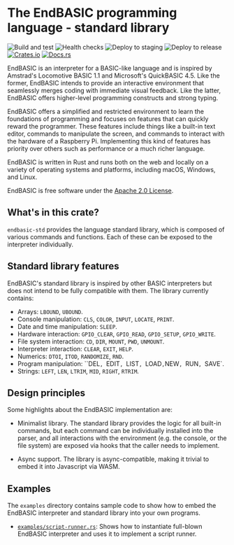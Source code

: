 # The EndBASIC programming language - standard library

![Build and test](https://github.com/endbasic/endbasic/workflows/Build%20and%20test/badge.svg)
![Health checks](https://github.com/endbasic/endbasic/workflows/Health%20checks/badge.svg)
![Deploy to staging](https://github.com/endbasic/endbasic/workflows/Deploy%20to%20staging/badge.svg)
![Deploy to release](https://github.com/endbasic/endbasic/workflows/Deploy%20to%20release/badge.svg)
[![Crates.io](https://img.shields.io/crates/v/endbasic-std.svg)](https://crates.io/crates/endbasic-std/)
[![Docs.rs](https://docs.rs/endbasic-std/badge.svg)](https://docs.rs/endbasic-std/)

EndBASIC is an interpreter for a BASIC-like language and is inspired by
Amstrad's Locomotive BASIC 1.1 and Microsoft's QuickBASIC 4.5.  Like the former,
EndBASIC intends to provide an interactive environment that seamlessly merges
coding with immediate visual feedback.  Like the latter, EndBASIC offers
higher-level programming constructs and strong typing.

EndBASIC offers a simplified and restricted environment to learn the foundations
of programming and focuses on features that can quickly reward the programmer.
These features include things like a built-in text editor, commands to
manipulate the screen, and commands to interact with the hardware of a Raspberry
Pi.  Implementing this kind of features has priority over others such as
performance or a much richer language.

EndBASIC is written in Rust and runs both on the web and locally on a variety of
operating systems and platforms, including macOS, Windows, and Linux.

EndBASIC is free software under the [Apache 2.0 License](LICENSE).

## What's in this crate?

`endbasic-std` provides the language standard library, which is composed of
various commands and functions.  Each of these can be exposed to the
interpreter individually.

## Standard library features

EndBASIC's standard library is inspired by other BASIC interpreters but does
not intend to be fully compatible with them.  The library currently contains:

*   Arrays: `LBOUND`, `UBOUND`.
*   Console manipulation: `CLS`, `COLOR`, `INPUT`, `LOCATE`, `PRINT`.
*   Date and time manipulation: `SLEEP`.
*   Hardware interaction: `GPIO_CLEAR`, `GPIO_READ`, `GPIO_SETUP`, `GPIO_WRITE`.
*   File system interaction: `CD`, `DIR`, `MOUNT`, `PWD`, `UNMOUNT`.
*   Interpreter interaction: `CLEAR`, `EXIT`, `HELP`.
*   Numerics: `DTOI`, `ITOD`, `RANDOMIZE`, `RND`.
*   Program manipulation: ``DEL`, `EDIT`, `LIST`, `LOAD`,`NEW`, `RUN`, `SAVE`.
*   Strings: `LEFT`, `LEN`, `LTRIM`, `MID`, `RIGHT`, `RTRIM`.

## Design principles

Some highlights about the EndBASIC implementation are:

*   Minimalist library.  The standard library provides the logic for all
    built-in commands, but each command can be individually installed into the
    parser, and all interactions with the environment (e.g. the console, or the
    file system) are exposed via hooks that the caller needs to implement.

*   Async support.  The library is async-compatible, making it trivial to
    embed it into Javascript via WASM.

## Examples

The `examples` directory contains sample code to show how to embed the EndBASIC
interpreter and standard library into your own programs.

*   [`examples/script-runner.rs`](examples/script-runner.rs): Shows how to
    instantiate full-blown EndBASIC interpreter and uses it to implement a
    script runner.
